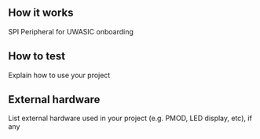 <!---

This file is used to generate your project datasheet. Please fill in the information below and delete any unused
sections.

You can also include images in this folder and reference them in the markdown. Each image must be less than
512 kb in size, and the combined size of all images must be less than 1 MB.
-->

## How it works

SPI Peripheral for UWASIC onboarding

## How to test

Explain how to use your project

## External hardware

List external hardware used in your project (e.g. PMOD, LED display, etc), if any
